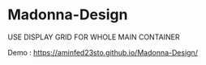 # Madonna-Design

USE DISPLAY GRID FOR WHOLE MAIN CONTAINER



Demo : https://aminfed23sto.github.io/Madonna-Design/
